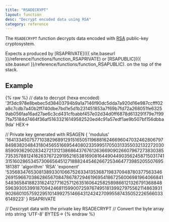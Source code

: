 ```yaml
---
title: "RSADECRYPT"
layout: function
desc: "Decrypt encoded data using RSA"
category: reference
---
```


The `RSADECRYPT` function decrypts data encoded with [RSA](https://en.wikipedia.org/wiki/RSA_(cryptosystem)) public-key cryptosystem. 


Expects a produced by [RSAPRIVATE]({{ site.baseurl }}/reference/functions/function_RSAPRIVATE) or [RSAPUBLIC]({{ site.baseurl }}/reference/functions/function_RSAPUBLIC).
 on the top of the stack.

## Example ##

{% raw %}
<warp10-warpscript-widget backend="{{backend}}"  exec-endpoint="{{execEndpoint}}">
// data to decrypt (hexa encoded)
'3f3dc978e8bebec5d38403794b9a1a7146f90dc5dda7a920d16e987ccfff02a8c7cdb7a40b2ff740dbe7bd1e5d1b231451853a7f69b7fd72a268051fe63259ab056faa16ad27ae6c3cd431cfbabbf457e02d34d0ff6878d613291f79e7f997fa75184d7464f36af51633216149582520ed4c91a57edf1ae9b507bf156dbba9da' HEX->

// Private key generated with RSAGEN
{
  'modulus' '164133450757710382968912915165051196881624669604703246280679784983820484318045655166954408023359951705031335503213227203085909362902834272131213868643767612636690902660796727383038573535788124162637672291952165381690816449044903562458715031741315160286534573066564512718882445462667253464773985205507695181381'
  'algorithm' 'RSA'
  'exponent' '53568347653081389330106675263341353687198370948780377563346269159667038628656708478678729461969541867256006981964066841548365841882316241277162571263516064258258986612132679136884859639305399187094246811599007259767495181399279755621148639319026601057592295101499275146643124242709955874350522265660336149223'
}
RSAPRIVATE

// Descrypt data with the private key 
RSADECRYPT
// Convert the byte array into string
'UTF-8' BYTES->
</warp10-warpscript-widget>
{% endraw %}  